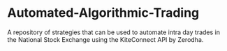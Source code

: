 # Automated-Algorithmic-Trading
A repository of strategies that can be used to automate intra day trades in the National Stock Exchange using the KiteConnect API by Zerodha.
